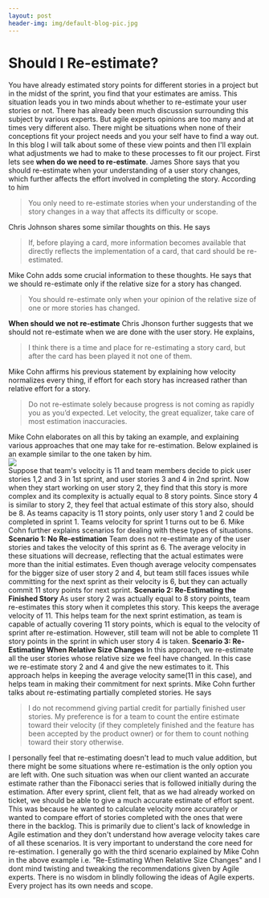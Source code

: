 ```yaml
---
layout: post
header-img: img/default-blog-pic.jpg
---
```


# Should I Re-estimate?

You have already estimated story points for different stories in a project but in the midst of the sprint, you find that your estimates are amiss. This situation leads you in two minds about whether to re-estimate your user stories or not. There has already been much discussion surrounding this subject by various experts. But agile experts opinions are too many and at times very different also. There might be situations when none of their conceptions fit your project needs and you your self have to find a way out. In this blog I will talk about some of these view points and then I'll explain what adjustments we had to make to these processes to fit our project.  First lets see **when do we need to re-estimate**. James Shore says that you should re-estimate when your understanding of a user story changes, which further affects the effort involved in completing the story. According to him 

> You only need to re-estimate stories when your understanding of the story changes in a way that affects its difficulty or scope.

Chris Johnson shares some similar thoughts on this. He says 

> If, before playing a card, more information becomes available that directly reflects the implementation of a card, that card should be re-estimated.

Mike Cohn adds some crucial information to these thoughts. He says that we should re-estimate only if the relative size for a story has changed. 

> You should re-estimate only when your opinion of the relative size of one or more stories has changed.

  
**When should we not re-estimate** Chris Jhonson further suggests that we should not re-estimate when we are done with the user story. He explains, 

> I think there is a time and place for re-estimating a story card, but after the card has been played it not one of them.

Mike Cohn affirms his previous statement by explaining how velocity normalizes every thing, if effort for each story has increased rather than relative effort for a story. 

> Do not re-estimate solely because progress is not coming as rapidly you as you’d expected. Let velocity, the great equalizer, take care of most estimation inaccuracies.

Mike Cohn elaborates on all this by taking an example, and explaining various approaches that one may take for re-estimation. Below explained is an example similar to the one taken by him.   
![](/wp-content/uploads/2011/02/estimation.jpg)   
Suppose that team's velocity is 11 and team members decide to pick user stories 1,2 and 3 in 1st sprint, and user stories 3 and 4 in 2nd sprint. Now when they start working on user story 2, they find that this story is more complex and its complexity is actually equal to 8 story points. Since story 4 is similar to story 2, they feel that actual estimate of this story also, should be 8. As teams capacity is 11 story points, only user story 1 and 2 could be completed in sprint 1. Teams velocity for sprint 1 turns out to be 6. Mike Cohn further explains scenarios for dealing with these types of situations. **Scenario 1: No Re-estimation** Team does not re-estimate any of the user stories and takes the velocity of this sprint as 6. The average velocity in these situations will decrease, reflecting that the actual estimates were more than the initial estimates. Even though average velocity compensates for the bigger size of user story 2 and 4, but team still faces issues while committing for the next sprint as their velocity is 6, but they can actually commit 11 story points for next sprint. **Scenario 2: Re-Estimating the Finished Story** As user story 2 was actually equal to 8 story points, team re-estimates this story when it completes this story. This keeps the average velocity of 11. This helps team for the next sprint estimation, as team is capable of actually covering 11 story points, which is equal to the velocity of sprint after re-estimation. However, still team will not be able to complete 11 story points in the sprint in which user story 4 is taken. **Scenario 3: Re-Estimating When Relative Size Changes** In this approach, we re-estimate all the user stories whose relative size we feel have changed. In this case we re-estimate story 2 and 4 and give the new estimates to it. This approach helps in keeping the average velocity same(11 in this case), and helps team in making their commitment for next sprints. Mike Cohn further talks about re-estimating partially completed stories. He says 

> I do not recommend giving partial credit for partially finished user stories. My preference is for a team to count the entire estimate toward their velocity (if they completely finished and the feature has been accepted by the product owner) or for them to count nothing toward their story otherwise.

I personally feel that re-estimating doesn't lead to much value addition, but there might be some situations where re-estimation is the only option you are left with. One such situation was when our client wanted an accurate estimate rather than the Fibonacci series that is followed initially during the estimation. After every sprint, client felt, that as we had already worked on ticket, we should be able to give a much accurate estimate of effort spent. This was because he wanted to calculate velocity more accurately or wanted to compare effort of stories completed with the ones that were there in the backlog. This is primarily due to client's lack of knowledge in Agile estimation and they don't understand how average velocity takes care of all these scenarios. It is very important to understand the core need for re-estimation. I generally go with the third scenario explained by Mike Cohn in the above example i.e. "Re-Estimating When Relative Size Changes" and I dont mind twisting and tweaking the recommendations given by Agile experts. There is no wisdom in blindly following the ideas of Agile experts. Every project has its own needs and scope.